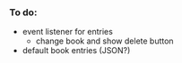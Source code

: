 ### To do: 

* event listener for entries
    * change book and show delete button
* default book entries (JSON?)
